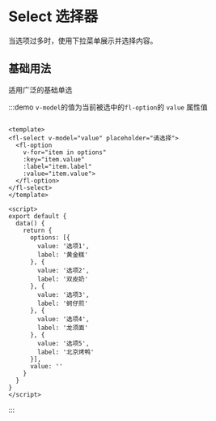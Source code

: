 # Select 选择器

当选项过多时，使用下拉菜单展示并选择内容。

## 基础用法
适用广泛的基础单选

:::demo `v-model`的值为当前被选中的`fl-option`的 `value` 属性值
  ```vue

<template>
  <fl-select v-model="value" placeholder="请选择">
    <fl-option
      v-for="item in options"
      :key="item.value"
      :label="item.label"
      :value="item.value">
    </fl-option>
  </fl-select>
</template>

<script>
  export default {
    data() {
      return {
        options: [{
          value: '选项1',
          label: '黄金糕'
        }, {
          value: '选项2',
          label: '双皮奶'
        }, {
          value: '选项3',
          label: '蚵仔煎'
        }, {
          value: '选项4',
          label: '龙须面'
        }, {
          value: '选项5',
          label: '北京烤鸭'
        }],
        value: ''
      }
    }
  }
</script>
  ```
:::
